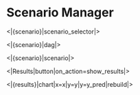 # Scenario Manager

<|{scenario}|scenario_selector|>

<|{scenario}|dag|>

<|{scenario}|scenario|>

<|Results|button|on_action=show_results|>

<|{results}|chart|x=x|y=y|y=y_pred|rebuild|>
